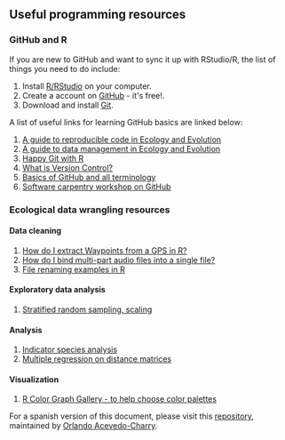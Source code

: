 ## Useful programming resources

### GitHub and R

If you are new to GitHub and want to sync it up with RStudio/R, the list of things you need to do include:

1.  Install [R/RStudio](https://www.rstudio.com/) on your computer.
2.  Create a account on [GitHub](https://github.com/) - it's free!.
3.  Download and install [Git](https://git-scm.com/downloads).

A list of useful links for learning GitHub basics are linked below:

1.  [A guide to reproducible code in Ecology and Evolution](https://nhm.openrepository.com/handle/10141/622618)
2.  [A guide to data management in Ecology and Evolution](https://www.britishecologicalsociety.org/wp-content/uploads/Publ_Data-Management-Booklet.pdf)
3.  [Happy Git with R](https://happygitwithr.com/)
4.  [What is Version Control?](https://datacarpentry.org/semester-biology/materials/version-control-R/)
5.  [Basics of GitHub and all terminology](https://besjournals.onlinelibrary.wiley.com/doi/pdf/10.1111/2041-210X.14108)
6.  [Software carpentry workshop on GitHub](https://swcarpentry.github.io/git-novice/)

### Ecological data wrangling resources

#### Data cleaning

1.  [How do I extract Waypoints from a GPS in R?](https://github.com/vjjan91/acoustics-Restoration/blob/master/code/03_extract-waypoints-from-gps.R)    
2.  [How do I bind multi-part audio files into a single file?](https://github.com/vjjan91/programming-resources/blob/main/code/binding-multiPart-audio-files.R)   
3.  [File renaming examples in R](https://github.com/vjjan91/programming-resources/blob/main/code/file-renaming-examples.R)  

#### Exploratory data analysis

1.  [Stratified random sampling, scaling](https://github.com/vjjan91/acoustics-Restoration/blob/master/code/01_internal-functions.R)

#### Analysis

1.  [Indicator species analysis](https://github.com/vjjan91/acoustics-Restoration/blob/master/code/04_indicator-species-analysis.Rmd)
2. [Multiple regression on distance matrices](https://github.com/vjjan91/acoustics-Restoration/blob/master/code/05_multiple-regression-distance-matrices-bird-detections.Rmd)    

#### Visualization  

1.  [R Color Graph Gallery - to help choose color palettes](https://r-graph-gallery.com/color-palette-finder)  


For a spanish version of this document, please visit this [repository](https://github.com/OACColombia/programming-resources), maintained by [Orlando Acevedo-Charry](https://github.com/OACColombia).
